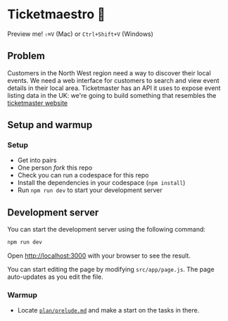 # Ticketmaestro 🎫

Preview me! `⇧⌘V` (Mac) or `Ctrl+Shift+V` (Windows)

## Problem

Customers in the North West region need a way to discover their local events. We need a web interface for customers to search and view event details in their local area. Ticketmaster has an API it uses to expose event listing data in the UK: we're going to build something that resembles the [ticketmaster website](https://www.ticketmaster.co.uk/search?q=jazz&sort=date&startDate=2024-08-26&endDate=2024-08-26&region=605)

## Setup and warmup

### Setup

- Get into pairs
- One person _fork_ this repo
- Check you can run a codespace for this repo
- Install the dependencies in your codespace (`npm install`)
- Run `npm run dev` to start your development server

## Development server

You can start the development server using the following command:

```bash
npm run dev
```

Open [http://localhost:3000](http://localhost:3000) with your browser to see the result.

You can start editing the page by modifying `src/app/page.js`. The page auto-updates as you edit the file.

### Warmup

- Locate [`plan/prelude.md`](https://github.com/Ada-Apprenticeships/ticketmaestro/blob/main/plan/prelude.md) and make a start on the tasks in there.
